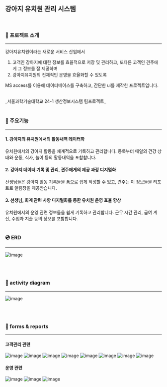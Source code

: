 ## 강아지 유치원 관리 시스템
<br/>

### :dog: 프로젝트 소개
---
강아지유치원이라는 새로운 서비스 산업에서 

1) 고객인 강아지에 대한 정보를 효율적으로 저장 및 관리하고, 또다른 고객인 견주에게 그 정보를 잘 제공하며
2) 강아지유치원의 전체적인 운영을 효율화할 수 있도록


MS access를 이용해 데이터베이스를 구축하고, 간단한 ui를 제작한 프로젝트입니다.

<br/>
_서울과학기술대학교 24-1 생산정보시스템 팀프로젝트_ 

<br/> 
<br/> 


### :pushpin: 주요기능
---
#### 1. 강아지의 유치원에서의 활동내역 데이터화
유치원에서의 강아지 활동을 체계적으로 기록하고 관리합니다. 
등록부터 매일의 건강 상태와 운동, 식사, 놀이 등의 활동내역을 포함합니다.

#### 2. 강아지 데이터 기록 및 관리, 견주에게의 제공 과정 디지털화
선생님들은 강아지 활동 기록들을 폼으로 쉽게 작성할 수 있고, 견주는 이 정보들을 리포트로 알림장을 제공받습니다.

#### 3. 선생님, 회계 관련 사항 디지털화를 통한 유치원 운영 효율 향상
유치원에서의 운영 관련 정보들을 쉽게 기록하고 관리합니다. 
근무 시간 관리, 급여 계산, 수입과 지출 등의 정보를 포함합니다. 
<br/>
<br/>


### :cd: ERD
---
![image](https://github.com/user-attachments/assets/3728326f-ed2c-4fc3-a1c6-d27ee911b74b)

<br/><br/>


### :calling: activity diagram
---
![image](https://github.com/user-attachments/assets/2567f458-6468-4fae-8570-fd6166148e55)


<br/><br/>
### :memo: forms & reports
---
#### 고객관리 관련
![image](https://github.com/user-attachments/assets/19643c82-b007-48e5-b44d-6992a3df3fab)
![image](https://github.com/user-attachments/assets/e3d37886-a2df-4b5c-8784-2c89d3490c58)
![image](https://github.com/user-attachments/assets/d8a5bfbd-f650-45d9-98e8-68fb10bc8596)
![image](https://github.com/user-attachments/assets/bb6c33da-3646-44cd-aa05-a70c6ca1e23a)
![image](https://github.com/user-attachments/assets/afb95a73-bf17-4194-ab4b-42482c719b17)
![image](https://github.com/user-attachments/assets/af768095-9c6d-4d83-b768-cb3f0cf60bca)
![image](https://github.com/user-attachments/assets/7fed0a69-d784-4c99-99a2-0c6acc512f2f)
![image](https://github.com/user-attachments/assets/cace6e40-95fa-4912-bf84-fea5060d4934)
<br/>
#### 운영 관련
![image](https://github.com/user-attachments/assets/b26d7fd3-c849-445f-8838-68fe7b5969ae)
![image](https://github.com/user-attachments/assets/8c38b484-d34e-46d1-beda-dd78849fd1e0)
![image](https://github.com/user-attachments/assets/00fa91b0-117f-47b5-8fdf-c667166e5a7b)
